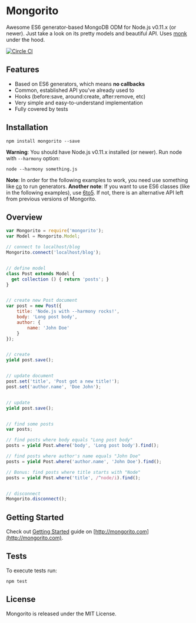 # Mongorito

Awesome ES6 generator-based MongoDB ODM for Node.js v0.11.x (or newer).
Just take a look on its pretty models and beautiful API. 
Uses [monk](https://github.com/Automattic/monk) under the hood.

[![Circle CI](https://circleci.com/gh/vdemedes/mongorito/tree/master.svg?style=svg)](https://circleci.com/gh/vdemedes/mongorito/tree/master)

## Features

- Based on ES6 generators, which means **no callbacks**
- Common, established API you've already used to
- Hooks (before:save, around:create, after:remove, etc)
- Very simple and easy-to-understand implementation
- Fully covered by tests

## Installation

```
npm install mongorito --save
```

**Warning**: You should have Node.js v0.11.x installed (or newer). Run node with `--harmony` option:

```
node --harmony something.js
```

**Note**: In order for the following examples to work, you need use something like [co](https://github.com/tj/co) to run generators.
**Another note**: If you want to use ES6 classes (like in the following examples), use [6to5](https://github.com/6to5/6to5). If not, there is an alternative API left from previous versions of Mongorito.

## Overview

```javascript
var Mongorito = require('mongorito');
var Model = Mongorito.Model;

// connect to localhost/blog
Mongorito.connect('localhost/blog');


// define model
class Post extends Model {
  get collection () { return 'posts'; }
}


// create new Post document
var post = new Post({
    title: 'Node.js with --harmony rocks!',
    body: 'Long post body',
    author: {
        name: 'John Doe'
    }
});


// create
yield post.save();


// update document
post.set('title', 'Post got a new title!');
post.set('author.name', 'Doe John');


// update
yield post.save();


// find some posts
var posts;

// find posts where body equals "Long post body"
posts = yield Post.where('body', 'Long post body').find();

// find posts where author's name equals "John Doe"
posts = yield Post.where('author.name', 'John Doe').find();

// Bonus: find posts where title starts with "Node"
posts = yield Post.where('title', /^node/i).find();


// disconnect
Mongorito.disconnect();
```

## Getting Started

Check out [Getting Started](http://mongorito.com/guides/getting-started) guide on [http://mongorito.com](http://mongorito.com).

## Tests

To execute tests run:

```
npm test
```

## License

Mongorito is released under the MIT License.
